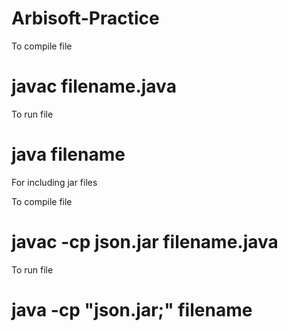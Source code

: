 # Arbisoft-Practice

To compile file
# javac filename.java

To run file
# java filename

For including jar files

To compile file
# javac -cp json.jar filename.java

To run file
# java -cp "json.jar;" filename
